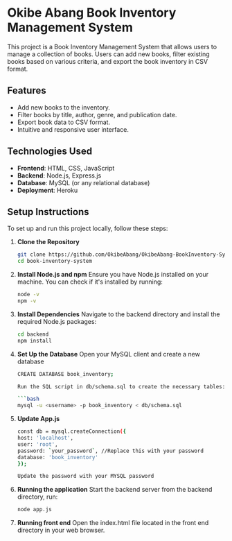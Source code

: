 
# Okibe Abang Book Inventory Management System

This project is a Book Inventory Management System that allows users to manage a collection of books. Users can add new books, filter existing books based on various criteria, and export the book inventory in CSV format.



## Features

- Add new books to the inventory.
- Filter books by title, author, genre, and publication date.
- Export book data to CSV format.
- Intuitive and responsive user interface.

## Technologies Used

- **Frontend**: HTML, CSS, JavaScript
- **Backend**: Node.js, Express.js
- **Database**: MySQL (or any relational database)
- **Deployment**: Heroku

## Setup Instructions

To set up and run this project locally, follow these steps:

1. **Clone the Repository**
   ```bash
   git clone https://github.com/OkibeAbang/OkibeAbang-BookInventory-System.git
   cd book-inventory-system

2. **Install Node.js and npm**
Ensure you have Node.js installed on your machine. You can check if it's installed by running:
    ```bash
    node -v
    npm -v

3. **Install Dependencies**
Navigate to the backend directory and install the required Node.js packages:
    ```bash
    cd backend
    npm install

4. **Set Up the Database**
    Open your MySQL client and create a new database
    ```bash
    CREATE DATABASE book_inventory;

    Run the SQL script in db/schema.sql to create the necessary tables:

    ```bash
    mysql -u <username> -p book_inventory < db/schema.sql

5. **Update App.js**
    ```bash
    const db = mysql.createConnection({
    host: 'localhost',
    user: 'root',
    password: `your_password`, //Replace this with your password
    database: 'book_inventory'
    });

    Update the password with your MYSQL password

6. **Running the application**
    Start the backend server from the backend directory, run:
    ```bash
    node app.js

7. **Running front end**
    Open the index.html file located in the front end directory in your web browser.
